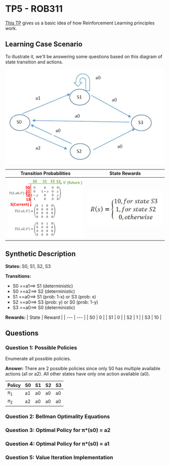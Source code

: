 # TP5 - ROB311
[This TP](ROB311%20-%20RL.pdf) gives us a basic idea of how Reinforcement Learning principles work.

## Learning Case Scenario
To illustrate it, we'll be answering some questions based on this diagram of state transition and actions.

![State Action Diagram](StateAction_diagram.png)

| Transition Probabilities | State Rewards |
| --- | --- |
| ![](TransitionProbabilities.png) | ![](Reward.png) |

## Synthetic Description

**States:** S0, S1, S2, S3

**Transitions:**
- S0 ==a1==> S1 (deterministic)
- S0 ==a2==> S2 (deterministic)
- S1 ==a0==> S1 (prob: 1-x) or S3 (prob: x)
- S2 ==a0==> S3 (prob: y) or S0 (prob: 1-y)
- S3 ==a0==> S0 (deterministic)

**Rewards:**
| State | Reward |
| --- | --- |
| S0 | 0 |
| S1 | 0 |
| S2 | 1 |
| S3 | 10 |

## Questions

### Question 1: Possible Policies

Enumerate all possible policies.

**Answer:** There are 2 possible policies since only S0 has multiple available actions (a1 or a2). All other states have only one action available (a0).

| Policy | S0 | S1 | S2 | S3 |
| --- | --- | --- | --- | --- |
| $\pi_1$ | a1 | a0 | a0 | a0 |
| $\pi_2$ | a2 | a0 | a0 | a0 |

### Question 2: Bellman Optimality Equations

### Question 3: Optimal Policy for π*(s0) = a2

### Question 4: Optimal Policy for π*(s0) = a1

### Question 5: Value Iteration Implementation
